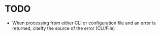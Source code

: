 # TODO

- When processing from either CLI or configuration file and an error is returned,
clarify the source of the error (CLI/File)
